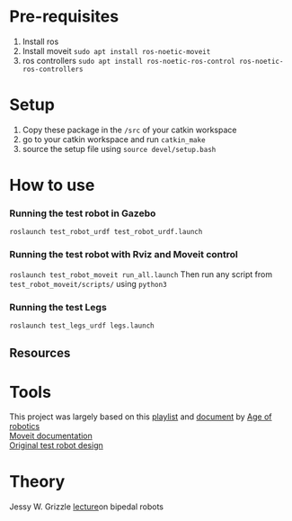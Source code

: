 # Pre-requisites
1. Install ros
2. Install moveit `sudo apt install ros-noetic-moveit`
3. ros controllers `sudo apt install ros-noetic-ros-control ros-noetic-ros-controllers`

# Setup
1. Copy these package in the `/src` of your catkin workspace
2. go to your catkin workspace and run `catkin_make`
3. source the setup file using `source devel/setup.bash`

# How to use 
### Running the test robot in Gazebo
`roslaunch test_robot_urdf test_robot_urdf.launch`
### Running the test robot with Rviz and Moveit control
`roslaunch test_robot_moveit run_all.launch` 
Then run any script from `test_robot_moveit/scripts/` using `python3`
### Running the test Legs
`roslaunch test_legs_urdf legs.launch`

## Resources 
# Tools
This project was largely based on this [playlist](https://www.youtube.com/playlist?list=PLeEzO_sX5H6TBD6EMGgV-qdhzxPY19m12) and [document](https://github.com/ageofrobotics/import_your_custom_urdf_package_to_ROS-main/blob/main/Importing_URDF_Package_from_Soloidworks_in_ROS.pdf) by [Age of robotics](https://github.com/ageofrobotics)\
[Moveit documentation](https://moveit.github.io/moveit_tutorials/index.html)\
[Original test robot design]()
# Theory
Jessy W. Grizzle [lecture](https://www.youtube.com/watch?v=EMX7wc0vcWE)on bipedal robots